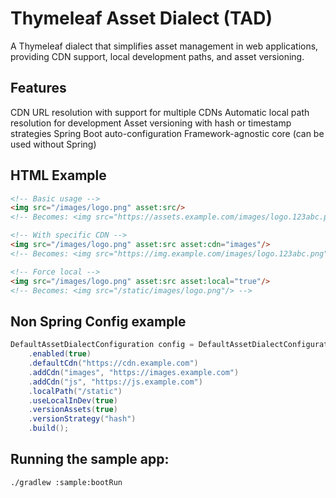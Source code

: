 # Thymeleaf Asset Dialect (TAD)

A Thymeleaf dialect that simplifies asset management in web applications, providing CDN support, local development paths, and asset versioning.

## Features

CDN URL resolution with support for multiple CDNs
Automatic local path resolution for development
Asset versioning with hash or timestamp strategies
Spring Boot auto-configuration  Framework-agnostic core (can be used without Spring)

## HTML Example

```html
<!-- Basic usage -->
<img src="/images/logo.png" asset:src/>
<!-- Becomes: <img src="https://assets.example.com/images/logo.123abc.png"/> -->

<!-- With specific CDN -->
<img src="/images/logo.png" asset:src asset:cdn="images"/>
<!-- Becomes: <img src="https://img.example.com/images/logo.123abc.png"/> -->

<!-- Force local -->
<img src="/images/logo.png" asset:src asset:local="true"/>
<!-- Becomes: <img src="/static/images/logo.png"/> -->
```

## Non Spring Config example

```java
DefaultAssetDialectConfiguration config = DefaultAssetDialectConfiguration.builder()
    .enabled(true)
    .defaultCdn("https://cdn.example.com")
    .addCdn("images", "https://images.example.com")
    .addCdn("js", "https://js.example.com")
    .localPath("/static")
    .useLocalInDev(true)
    .versionAssets(true)
    .versionStrategy("hash")
    .build();
```

## Running the sample app:
```
./gradlew :sample:bootRun
```
